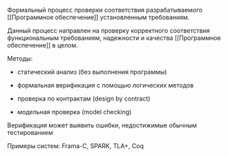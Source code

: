 Формальный процесс проверки соответствия разрабатываемого [[Программное обеспечение]] установленным требованиям.

Данный процесс направлен на проверку корректного соответствия функциональным требованиям, надежности и качества [[Программное обеспечение]] в целом.

Методы:

- статический анализ (без выполнения программы)
    
- формальная верификация с помощью логических методов
    
- проверка по контрактам (design by contract)
    
- модельная проверка (model checking)
    

Верификация может выявить ошибки, недостижимые обычным тестированием

Примеры систем: Frama-C, SPARK, TLA+, Coq
